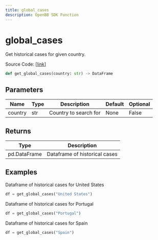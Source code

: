 ```yaml
---
title: global_cases
description: OpenBB SDK Function
---
```


# global_cases

Get historical cases for given country.

Source Code: [[link](https://github.com/OpenBB-finance/OpenBBTerminal/tree/main/openbb_terminal/alternative/covid/covid_model.py#L26)]

```python
def get_global_cases(country: str) -> DataFrame
```

## Parameters

| Name    | Type | Description           | Default | Optional |
| ------- | ---- | --------------------- | ------- | -------- |
| country | str  | Country to search for | None    | False    |

## Returns

| Type         | Description                   |
| ------------ | ----------------------------- |
| pd.DataFrame | Dataframe of historical cases |

## Examples

Dataframe of historical cases for United States

```python
df = get_global_cases("United States")
```

Dataframe of historical cases for Portugal

```python
df = get_global_cases("Portugal")
```

Dataframe of historical cases for Spain

```python
df = get_global_cases("Spain")
```
